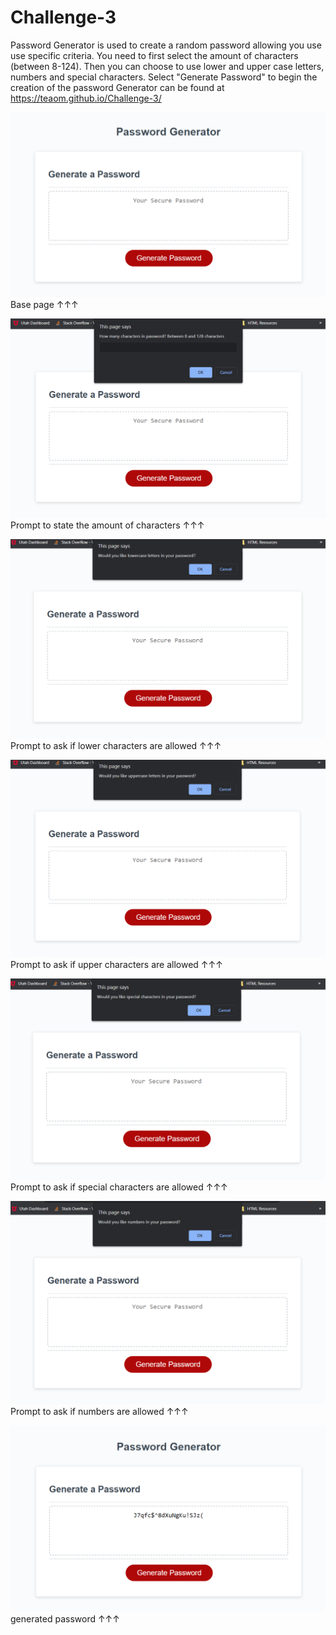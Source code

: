 # Challenge-3
Password Generator is used to create a random password allowing you use use specific criteria. You need to first select the amount of characters (between 8-124). Then you can choose to use lower and upper case letters, numbers and special characters. Select "Generate Password" to begin the creation of the password
Generator can be found at https://teaom.github.io/Challenge-3/


![Alt text](Screenshots/Base.png)
Base page ↑↑↑


![Alt text](Screenshots/Length.png)
Prompt to state the amount of characters ↑↑↑


![Alt text](Screenshots/Lower.png)
Prompt to ask if lower characters are allowed ↑↑↑


![Alt text](Screenshots/Upper.png)
Prompt to ask if upper characters are allowed ↑↑↑


![Alt text](Screenshots/Special.png)
Prompt to ask if special characters are allowed ↑↑↑


![Alt text](Screenshots/Number.png)
Prompt to ask if numbers are allowed ↑↑↑


![Alt text](Screenshots/Final.png)
generated password ↑↑↑
